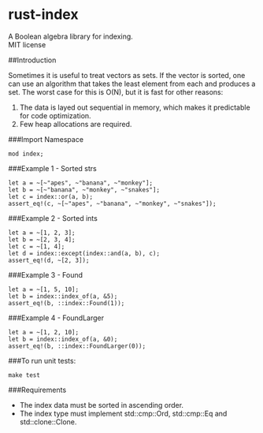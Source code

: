 rust-index
==========

A Boolean algebra library for indexing.  
MIT license

##Introduction

Sometimes it is useful to treat vectors as sets.
If the vector is sorted, one can use an algorithm that takes the least element from each and produces a set.
The worst case for this is O(N), but it is fast for other reasons:

1. The data is layed out sequential in memory, which makes it predictable for code optimization.  
2. Few heap allocations are required.  

###Import Namespace

    mod index;

###Example 1 - Sorted strs

    let a = ~[~"apes", ~"banana", ~"monkey"];
    let b = ~[~"banana", ~"monkey", ~"snakes"];
    let c = index::or(a, b);
    assert_eq!(c, ~[~"apes", ~"banana", ~"monkey", ~"snakes"]);

###Example 2 - Sorted ints

    let a = ~[1, 2, 3];
    let b = ~[2, 3, 4];
    let c = ~[1, 4];
    let d = index::except(index::and(a, b), c);
    assert_eq!(d, ~[2, 3]);

###Example 3 - Found

    let a = ~[1, 5, 10];
    let b = index::index_of(a, &5);
    assert_eq!(b, ::index::Found(1));

###Example 4 - FoundLarger

    let a = ~[1, 2, 10];
    let b = index::index_of(a, &0);
    assert_eq!(b, ::index::FoundLarger(0));

###To run unit tests:

    make test
    
###Requirements

* The index data must be sorted in ascending order.  
* The index type must implement std::cmp::Ord, std::cmp::Eq and std::clone::Clone.
